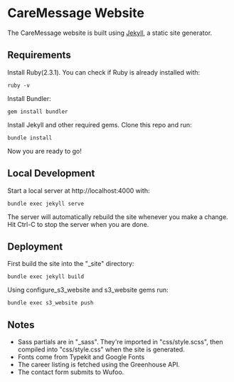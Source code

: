 # CareMessage Website
The CareMessage website is built using [Jekyll](http://jekyllrb.com/), a static site generator.

## Requirements
Install Ruby(2.3.1). You can check if Ruby is already installed with:
```
ruby -v
```
Install Bundler:
```
gem install bundler
```
Install Jekyll and other required gems. Clone this repo and run:
```
bundle install
```
Now you are ready to go!

## Local Development
Start a local server at http://localhost:4000 with:
```
bundle exec jekyll serve
```
The server will automatically rebuild the site whenever you make a change. Hit Ctrl-C to stop the server when you are done.

## Deployment
First build the site into the "\_site" directory:
```
bundle exec jekyll build
```

Using configure_s3_website and s3_website gems run:

```
bundle exec s3_website push
```

## Notes
* Sass partials are in "\_sass". They're imported in "css/style.scss", then
  compiled into "css/style.css" when the site is generated.
* Fonts come from Typekit and Google Fonts
* The career listing is fetched using the Greenhouse API.
* The contact form submits to Wufoo.
